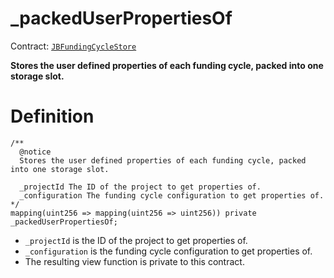 # _packedUserPropertiesOf

Contract: [`JBFundingCycleStore`](../)​‌

**Stores the user defined properties of each funding cycle, packed into one storage slot.**

# Definition

```solidity
/** 
  @notice
  Stores the user defined properties of each funding cycle, packed into one storage slot.

  _projectId The ID of the project to get properties of.
  _configuration The funding cycle configuration to get properties of.
*/
mapping(uint256 => mapping(uint256 => uint256)) private _packedUserPropertiesOf;
```

* `_projectId` is the ID of the project to get properties of.
* `_configuration` is the funding cycle configuration to get properties of.
* The resulting view function is private to this contract.
